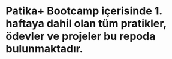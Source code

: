 # Patika+ Bootcamp içerisinde 1. haftaya dahil olan tüm pratikler, ödevler ve projeler bu repoda bulunmaktadır.
